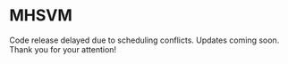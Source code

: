 # MHSVM




Code release delayed due to scheduling conflicts. Updates coming soon. Thank you for your attention!




